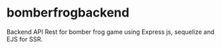 # bomberfrogbackend
Backend API Rest for bomber frog game using Express js, sequelize and EJS for SSR.
